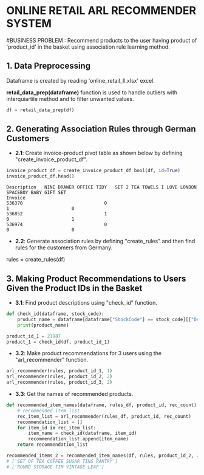 # ONLINE RETAIL ARL RECOMMENDER SYSTEM

#BUSINESS PROBLEM : Recommend products to the user having product of 'product_id' in the basket using association rule learning method.

## 1. Data Preprocessing

Dataframe is created by reading 'online_retail_II.xlsx' excel.

**retail_data_prep(dataframe)** function is used to handle outliers with interquiartile method and to filter unwanted values.

```python
df = retail_data_prep(df)
```

## 2. Generating Association Rules through German Customers

- **2.1**: Create invoice-product pivot table as shown below by defining "create_invoice_product_df".

```python
invoice_product_df = create_invoice_product_df_bool(df, id=True)
invoice_product_df.head()
```

```
Description   NINE DRAWER OFFICE TIDY   SET 2 TEA TOWELS I LOVE LONDON    SPACEBOY BABY GIFT SET
Invoice
536370                              0                                 1                       0
536852                              1                                 0                       1
536974                              0                                 0                       0
```

- **2.2**: Generate association rules by defining "create_rules" and then find rules for the customers from Germany.

rules = create_rules(df)


## 3. Making Product Recommendations to Users Given the Product IDs in the Basket

- **3.1**: Find product descriptions using "check_id" function.

```python
def check_id(dataframe, stock_code):
    product_name = dataframe[dataframe["StockCode"] == stock_code][["Description"]].values[0].tolist()
    print(product_name)

product_id_1 = 21987
product_1 = check_id(df, product_id_1)
```

- **3.2**: Make product recommendations for 3 users using the "arl_recommender" function.

```python
arl_recommender(rules, product_id_1, 1)
arl_recommender(rules, product_id_2, 2)
arl_recommender(rules, product_id_3, 2)
```

- **3.3**: Get the names of recommended products.

```python
def recommended_item_names(dataframe, rules_df, product_id, rec_count):
    # recommended item list 
    rec_item_list = arl_recommender(rules_df, product_id, rec_count)
    recommendation_list = []
    for item_id in rec_item_list:
        item_name = check_id(dataframe, item_id)
        recommendation_list.append(item_name)
    return recommendation_list

recommended_items_2 = recommended_item_names(df, rules, product_id_2, 2)
# ['SET OF TEA COFFEE SUGAR TINS PANTRY']
# ['ROUND STORAGE TIN VINTAGE LEAF']
```
